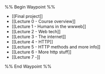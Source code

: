%% Begin Waypoint %%
- [[Final project]]
- [[Lecture 0 - Course overview]]
- [[Lecture 1 - Humans in the wwweb]]
- [[Lecture 2 - Web tech]]
- [[Lecture 3 - The internet]]
- [[Lecture 4 - HTTP]]
- [[Lecture 5 - HTTP methods and more info]]
- [[Lecture 6 - More http stuff]]
- [[Lecture 7 -]]

%% End Waypoint %%
